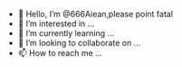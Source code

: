 - 👋 Hello, I’m @666Aiean,please point fatal
- 👀 I’m interested in ...
- 🌱 I’m currently learning ...
- 💞️ I’m looking to collaborate on ...
- 📫 How to reach me ...

<!---
666Aiean/666Aiean is a ✨ special ✨ repository because its `README.md` (this file) appears on your GitHub profile.
You can click the Preview link to take a look at your changes.
--->
